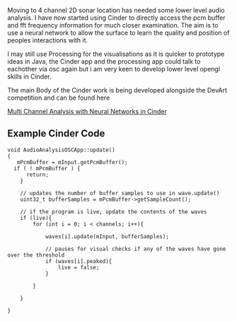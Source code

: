 Moving to 4 channel 2D sonar location has needed some lower level audio analysis. I have now started using Cinder to directly access the pcm buffer and fft frequency information for much closer examination. The aim is to use a neural network to allow the surface to learn the quality and position of peoples interactions with it. 

I may still use Processing for the visualisations as it is quicker to prototype ideas in Java, the Cinder app and the processing app could talk to eachother via osc again but i am very keen to develop lower level opengl skills in Cinder.

The main Body of the Cinder work is being developed alongside the DevArt competition and can be found here

[Multi Channel Analysis with Neural Networks in Cinder](https://github.com/felixfaire/AudioAnalysisOSC/tree/master "Cinder: MultiChannel Audio Analysis with Neural Networks")  



## Example Cinder Code
```
void AudioAnalysisOSCApp::update()
{
   mPcmBuffer = mInput.getPcmBuffer();
  if ( ! mPcmBuffer ) {
	  return;
	}
    
    // updates the number of buffer samples to use in wave.update()
    uint32_t bufferSamples = mPcmBuffer->getSampleCount();
    
    // if the program is live, update the contents of the waves
    if (live){
        for (int i = 0; i < channels; i++){
            
            waves[i].update(mInput, bufferSamples);
            
            // pauses for visual checks if any of the waves have gone over the threshold
            if (waves[i].peaked){
                live = false;
            }
            
        }
        
    }
    
}
```




